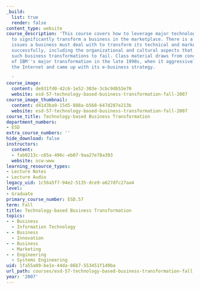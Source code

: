 ```yaml
---
_build:
  list: true
  render: false
content_type: website
course_description: 'This course covers how to leverage major technology advances
  to significantly transform a business in the marketplace. There is a focus on major
  issues a business must deal with to transform its technical and market strategies
  successfully, including the organizational and cultural aspects that often cause
  such business transformations to fail. Class material draws from concrete experiences
  of IBM''s major transformation in the late 1990s, when it aggressively embraced
  the Internet and came up with its e-business strategy.

  '
course_image:
  content: de931fd0-42c6-1e52-303e-3cbc9db53e70
  website: esd-57-technology-based-business-transformation-fall-2007
course_image_thumbnail:
  content: d41d3ba9-15d5-888a-b560-647d287e213b
  website: esd-57-technology-based-business-transformation-fall-2007
course_title: Technology-based Business Transformation
department_numbers:
- ESD
extra_course_numbers: ''
hide_download: false
instructors:
  content:
  - fab0213c-c65a-496c-eb07-9aa27e78a393
  website: ocw-www
learning_resource_types:
- Lecture Notes
- Lecture Audio
legacy_uid: 1c56a5f7-94e2-5135-dce9-a627dfc27aa4
level:
- Graduate
primary_course_number: ESD.57
term: Fall
title: Technology-based Business Transformation
topics:
- - Business
  - Information Technology
- - Business
  - Innovation
- - Business
  - Marketing
- - Engineering
  - Systems Engineering
uid: 1fa55a09-be1e-44da-86b7-553451f149ba
url_path: courses/esd-57-technology-based-business-transformation-fall-2007
year: '2007'
---
```

